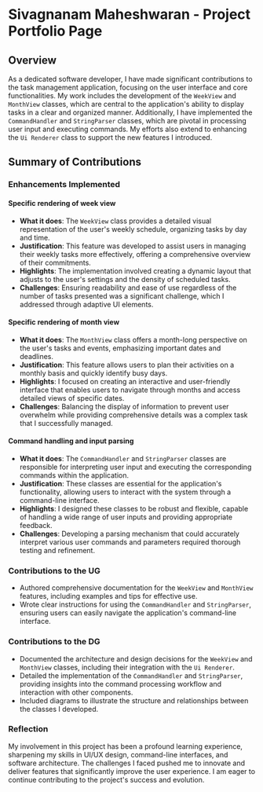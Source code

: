 # Sivagnanam Maheshwaran - Project Portfolio Page

## Overview

As a dedicated software developer, I have made significant contributions to the task management application, focusing on the user interface and core functionalities. My work includes the development of the `WeekView` and `MonthView` classes, which are central to the application's ability to display tasks in a clear and organized manner. Additionally, I have implemented the `CommandHandler` and `StringParser` classes, which are pivotal in processing user input and executing commands. My efforts also extend to enhancing the `Ui Renderer` class to support the new features I introduced.

## Summary of Contributions

### Enhancements Implemented

#### Specific rendering of week view
- **What it does**: The `WeekView` class provides a detailed visual representation of the user's weekly schedule, organizing tasks by day and time.
- **Justification**: This feature was developed to assist users in managing their weekly tasks more effectively, offering a comprehensive overview of their commitments.
- **Highlights**: The implementation involved creating a dynamic layout that adjusts to the user's settings and the density of scheduled tasks.
- **Challenges**: Ensuring readability and ease of use regardless of the number of tasks presented was a significant challenge, which I addressed through adaptive UI elements.

#### Specific rendering of month view
- **What it does**: The `MonthView` class offers a month-long perspective on the user's tasks and events, emphasizing important dates and deadlines.
- **Justification**: This feature allows users to plan their activities on a monthly basis and quickly identify busy days.
- **Highlights**: I focused on creating an interactive and user-friendly interface that enables users to navigate through months and access detailed views of specific dates.
- **Challenges**: Balancing the display of information to prevent user overwhelm while providing comprehensive details was a complex task that I successfully managed.

#### Command handling and input parsing
- **What it does**: The `CommandHandler` and `StringParser` classes are responsible for interpreting user input and executing the corresponding commands within the application.
- **Justification**: These classes are essential for the application's functionality, allowing users to interact with the system through a command-line interface.
- **Highlights**: I designed these classes to be robust and flexible, capable of handling a wide range of user inputs and providing appropriate feedback.
- **Challenges**: Developing a parsing mechanism that could accurately interpret various user commands and parameters required thorough testing and refinement.

### Contributions to the UG
- Authored comprehensive documentation for the `WeekView` and `MonthView` features, including examples and tips for effective use.
- Wrote clear instructions for using the `CommandHandler` and `StringParser`, ensuring users can easily navigate the application's command-line interface.

### Contributions to the DG
- Documented the architecture and design decisions for the `WeekView` and `MonthView` classes, including their integration with the `Ui Renderer`.
- Detailed the implementation of the `CommandHandler` and `StringParser`, providing insights into the command processing workflow and interaction with other components.
- Included diagrams to illustrate the structure and relationships between the classes I developed.

### Reflection
My involvement in this project has been a profound learning experience, sharpening my skills in UI/UX design, command-line interfaces, and software architecture. The challenges I faced pushed me to innovate and deliver features that significantly improve the user experience. I am eager to continue contributing to the project's success and evolution.